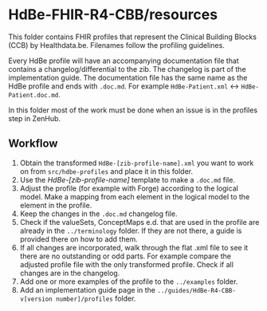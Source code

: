 
# HdBe-FHIR-R4-CBB/resources
This folder contains FHIR profiles that represent the Clinical Building Blocks (CCB) by Healthdata.be. Filenames follow the profiling guidelines.

Every HdBe profile will have an accompanying documentation file that contains a changelog/differential to the zib. The changelog is part of the implementation guide. The documentation file has the same name as the HdBe profile and ends with `.doc.md`. For example `HdBe-Patient.xml` <-> `HdBe-Patient.doc.md`.

In this folder most of the work must be done when an issue is in the profiles step in ZenHub.

## Workflow
1. Obtain the transformed `HdBe-[zib-profile-name].xml` you want to work on from `src/hdbe-profiles` and place it in this folder. 
2. Use the _HdBe-[zib-profile-name]_ template to make a `.doc.md` file.
3. Adjust the profile (for example with Forge) according to the logical model. Make a mapping from each element in the logical model to the element in the profile.
4. Keep the changes in the `.doc.md` changelog file.
5. Check if the valueSets, ConceptMaps e.d. that are used in the profile are already in the `../terminology` folder. If they are not there, a guide is provided there on how to add them. 
6. If all changes are incorporated, walk through the flat .xml file to see it there are no outstanding or odd parts. For example compare the adjusted profile file with the only transformed profile. Check if all changes are in the changelog.
7. Add one or more examples of the profile to the `../examples` folder.
8. Add an implementation guide page in the `../guides/HdBe-R4-CBB-v[version number]/profiles` folder. 